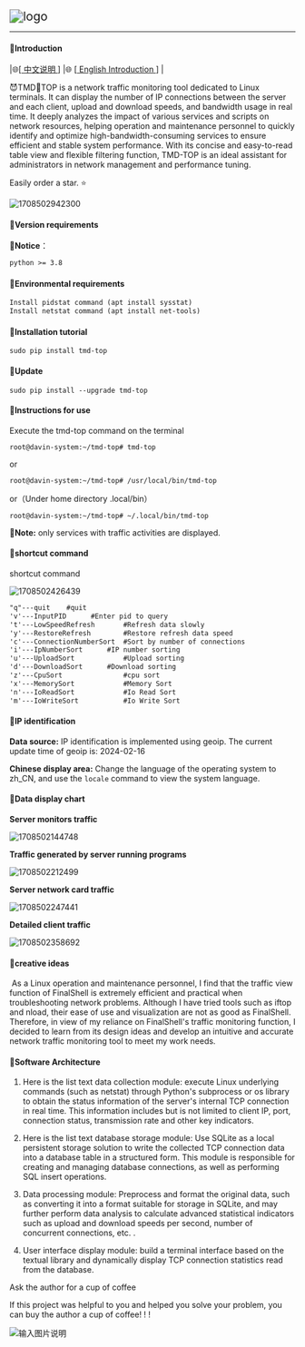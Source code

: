 <img src="image/logo.png" alt="logo" style="zoom:150%;" />

------



####  🌈Introduction

|🌐[[ 中文说明 ](/README.md)]  |🌐 [[ English   Introduction ](/en-README.md)] |

😈TMD🖕TOP is a network traffic monitoring tool dedicated to Linux terminals. It can display the number of IP connections between the server and each client, upload and download speeds, and bandwidth usage in real time. It deeply analyzes the impact of various services and scripts on network resources, helping operation and maintenance personnel to quickly identify and optimize high-bandwidth-consuming services to ensure efficient and stable system performance. With its concise and easy-to-read table view and flexible filtering function, TMD-TOP is an ideal assistant for administrators in network management and performance tuning.

 Easily order a star. ⭐

![1708502942300](image/1708502942300.png)

#### 🌈Version requirements

**👊Notice**：

```txt
python >= 3.8
```

#### 🌈Environmental requirements

```txt
Install pidstat command (apt install sysstat)
Install netstat command (apt install net-tools)
```

#### 🌈Installation tutorial

```shell
sudo pip install tmd-top
```

#### 🌈Update

```shell
sudo pip install --upgrade tmd-top
```

#### 🌈Instructions for use

Execute the tmd-top command on the terminal

```shell
root@davin-system:~/tmd-top# tmd-top
```

or

```shell
root@davin-system:~/tmd-top# /usr/local/bin/tmd-top
```

or（Under home directory .local/bin）

```shell
root@davin-system:~/tmd-top# ~/.local/bin/tmd-top
```

**👊Note:**
only services with traffic activities are displayed.


#### 🌈shortcut command

shortcut command

![1708502426439](image/1708502426439.png)

```txt
"q"---quit    #quit
'v'---InputPID		#Enter pid to query
't'---LowSpeedRefresh		#Refresh data slowly
'y'---RestoreRefresh		#Restore refresh data speed
'c'---ConnectionNumberSort	#Sort by number of connections
'i'---IpNumberSort		#IP number sorting
'u'---UploadSort			#Upload sorting
'd'---DownloadSort 		#Download sorting
'z'---CpuSort				#cpu sort
'x'---MemorySort			#Memory Sort
'n'---IoReadSort			#Io Read Sort
'm'---IoWriteSort			#Io Write Sort
```



#### 🌈IP identification

**Data source:** IP identification is implemented using geoip. The current update time of geoip is: 2024-02-16

**Chinese display area:** Change the language of the operating system to zh_CN, and use the `locale` command to view the system language.



#### 🌈Data display chart

**Server monitors traffic**

![1708502144748](image/1708660148602.png)

**Traffic generated by server running programs**

![1708502212499](image/1708660204271.png)

**Server network card traffic**

![1708502247441](image/1708502247441.png)

**Detailed client traffic**

![1708502358692](image/1708502358692.png)

#### 🌈creative ideas

​    As a Linux operation and maintenance personnel, I find that the traffic view function of FinalShell is extremely efficient and practical when troubleshooting network problems. Although I have tried tools such as iftop and nload, their ease of use and visualization are not as good as FinalShell. Therefore, in view of my reliance on FinalShell's traffic monitoring function, I decided to learn from its design ideas and develop an intuitive and accurate network traffic monitoring tool to meet my work needs.

#### 🌈Software Architecture
1. Here is the list text data collection module: execute Linux underlying commands (such as netstat) through Python's subprocess or os library to obtain the status information of the server's internal TCP connection in real time. This information includes but is not limited to client IP, port, connection status, transmission rate and other key indicators.
2. Here is the list text database storage module: Use SQLite as a local persistent storage solution to write the collected TCP connection data into a database table in a structured form. This module is responsible for creating and managing database connections, as well as performing SQL insert operations.

3. Data processing module: Preprocess and format the original data, such as converting it into a format suitable for storage in SQLite, and may further perform data analysis to calculate advanced statistical indicators such as upload and download speeds per second, number of concurrent connections, etc. .

4. User interface display module: build a terminal interface based on the textual library and dynamically display TCP connection statistics read from the database.



Ask the author for a cup of coffee

If this project was helpful to you and helped you solve your problem, you can buy the author a cup of coffee! ! !

![输入图片说明](image/4.jpg)